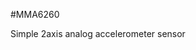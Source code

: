 <!--- AUTOgen ---> <!--- Please remove this line after manually editing --->
<!--- Created:2017-01-02T14:38:45.874409: ---> 
<!--- Author:Mlab: ---> 
<!--- AuthorEmail:email@mlab.cz: ---> 
<!--- Tags:None: ---> 
<!--- Ust:rtDescription.en]
Simple 2axis analog accelerometer sensor

[InfoShortDescription.cs]
Dvouosý Analogový akcelerometr

[InfoLongDescription.en]


[InfoLongDescription.cs]
Modul dvouosého akcelerometru s analogovým výstupem a integrovaným napěťovým stabilizátorem. Možnost přímého připojení k mikroporocesoru.
[End]: ---> 
<!--- Name:MMA6260: --->
#MMA6260 
<!--- LongName --->
Simple 2axis analog accelerometer sensor
<!--- ELongName ---> 

<!--- Lead --->

<!--- ELead ---> 


​
​
<!--- Description --->
<!--- EDescription --->
<!--- Content --->
<!--- EContent --->
            